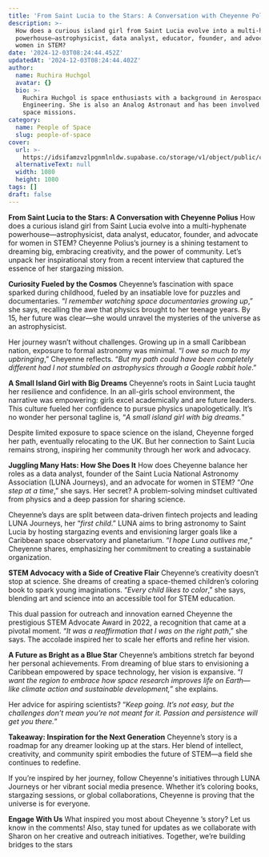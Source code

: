 ```yaml
---
title: 'From Saint Lucia to the Stars: A Conversation with Cheyenne Polius'
description: >-
  How does a curious island girl from Saint Lucia evolve into a multi-hyphenate
  powerhouse—astrophysicist, data analyst, educator, founder, and advocate for
  women in STEM? 
date: '2024-12-03T08:24:44.452Z'
updatedAt: '2024-12-03T08:24:44.402Z'
author:
  name: Ruchira Huchgol
  avatar: {}
  bio: >-
    Ruchira Huchgol is space enthusiasts with a background in Aerospace
    Engineering. She is also an Analog Astronaut and has been involved in analog
    space missions.
category:
  name: People of Space
  slug: people-of-space
cover:
  url: >-
    https://idsifamzvzlpgnmlnldw.supabase.co/storage/v1/object/public/cms/people_of_space_CAROUSEL_POSTS_2_d65e1d1674.png
  alternativeText: null
  width: 1080
  height: 1080
tags: []
draft: false
---
```


**From Saint Lucia to the Stars: A Conversation with Cheyenne Polius**
How does a curious island girl from Saint Lucia evolve into a multi-hyphenate powerhouse—astrophysicist, data analyst, educator, founder, and advocate for women in STEM? Cheyenne Polius’s journey is a shining testament to dreaming big, embracing creativity, and the power of community. Let’s unpack her inspirational story from a recent interview that captured the essence of her stargazing mission.

**Curiosity Fueled by the Cosmos**
Cheyenne’s fascination with space sparked during childhood, fueled by an insatiable love for puzzles and documentaries. “_I remember watching space documentaries growing up_,” she says, recalling the awe that physics brought to her teenage years. By 15, her future was clear—she would unravel the mysteries of the universe as an astrophysicist.

Her journey wasn’t without challenges. Growing up in a small Caribbean nation, exposure to formal astronomy was minimal. “_I owe so much to my upbringing_,” Cheyenne reflects. “_But my path could have been completely different had I not stumbled on astrophysics through a Google rabbit hole_.”

**A Small Island Girl with Big Dreams**
Cheyenne’s roots in Saint Lucia taught her resilience and confidence. In an all-girls school environment, the narrative was empowering: girls excel academically and are future leaders. This culture fueled her confidence to pursue physics unapologetically. It’s no wonder her personal tagline is, “_A small island girl with big dreams._”

Despite limited exposure to space science on the island, Cheyenne forged her path, eventually relocating to the UK. But her connection to Saint Lucia remains strong, inspiring her community through her work and advocacy.

**Juggling Many Hats: How She Does It**
How does Cheyenne balance her roles as a data analyst, founder of the Saint Lucia National Astronomy Association (LUNA Journeys), and an advocate for women in STEM? “_One step at a time_,” she says. Her secret? A problem-solving mindset cultivated from physics and a deep passion for sharing science.

Cheyenne’s days are split between data-driven fintech projects and leading LUNA Journeys, her “_first child_.” LUNA aims to bring astronomy to Saint Lucia by hosting stargazing events and envisioning larger goals like a Caribbean space observatory and planetarium. “_I hope Luna outlives me_,” Cheyenne shares, emphasizing her commitment to creating a sustainable organization.

**STEM Advocacy with a Side of Creative Flair**
Cheyenne’s creativity doesn’t stop at science. She dreams of creating a space-themed children’s coloring book to spark young imaginations. “_Every child likes to color_,” she says, blending art and science into an accessible tool for STEM education.

This dual passion for outreach and innovation earned Cheyenne the prestigious STEM Advocate Award in 2022, a recognition that came at a pivotal moment. “_It was a reaffirmation that I was on the right path_,” she says. The accolade inspired her to scale her efforts and refine her vision.

**A Future as Bright as a Blue Star**
Cheyenne’s ambitions stretch far beyond her personal achievements. From dreaming of blue stars to envisioning a Caribbean empowered by space technology, her vision is expansive. “_I want the region to embrace how space research improves life on Earth—like climate action and sustainable development,_” she explains.

Her advice for aspiring scientists? “_Keep going. It’s not easy, but the challenges don’t mean you’re not meant for it. Passion and persistence will get you there._”

**Takeaway: Inspiration for the Next Generation**
Cheyenne’s story is a roadmap for any dreamer looking up at the stars. Her blend of intellect, creativity, and community spirit embodies the future of STEM—a field she continues to redefine.

If you’re inspired by her journey, follow Cheyenne's initiatives through LUNA Journeys or her vibrant social media presence. Whether it’s coloring books, stargazing sessions, or global collaborations, Cheyenne is proving that the universe is for everyone.

**Engage With Us**
What inspired you most about Cheyenne ’s story? Let us know in the comments! Also, stay tuned for updates as we collaborate with Sharon on her creative and outreach initiatives. Together, we’re building bridges to the stars

